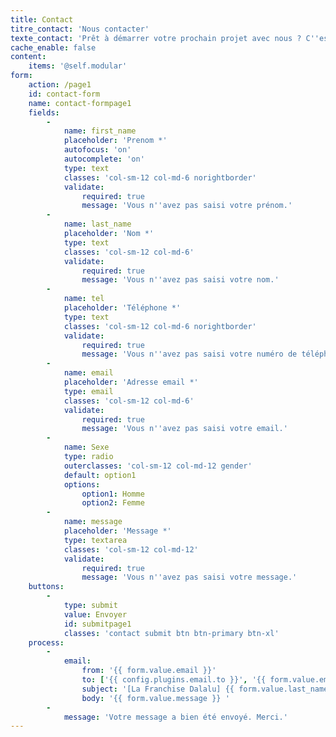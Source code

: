```yaml
---
title: Contact
titre_contact: 'Nous contacter'
texte_contact: 'Prêt à démarrer votre prochain projet avec nous ? C''est génial ! Appelez-nous ou envoyez-nous un courriel et nous vous répondrons dans les meilleurs délais !'
cache_enable: false
content:
    items: '@self.modular'
form:
    action: /page1
    id: contact-form
    name: contact-formpage1
    fields:
        -
            name: first_name
            placeholder: 'Prenom *'
            autofocus: 'on'
            autocomplete: 'on'
            type: text
            classes: 'col-sm-12 col-md-6 norightborder'
            validate:
                required: true
                message: 'Vous n''avez pas saisi votre prénom.'
        -
            name: last_name
            placeholder: 'Nom *'
            type: text
            classes: 'col-sm-12 col-md-6'
            validate:
                required: true
                message: 'Vous n''avez pas saisi votre nom.'
        -
            name: tel
            placeholder: 'Téléphone *'
            type: text
            classes: 'col-sm-12 col-md-6 norightborder'
            validate:
                required: true
                message: 'Vous n''avez pas saisi votre numéro de téléphone.'
        -
            name: email
            placeholder: 'Adresse email *'
            type: email
            classes: 'col-sm-12 col-md-6'
            validate:
                required: true
                message: 'Vous n''avez pas saisi votre email.'
        -
            name: Sexe
            type: radio
            outerclasses: 'col-sm-12 col-md-12 gender'
            default: option1
            options:
                option1: Homme
                option2: Femme
        -
            name: message
            placeholder: 'Message *'
            type: textarea
            classes: 'col-sm-12 col-md-12'
            validate:
                required: true
                message: 'Vous n''avez pas saisi votre message.'
    buttons:
        -
            type: submit
            value: Envoyer
            id: submitpage1
            classes: 'contact submit btn btn-primary btn-xl'
    process:
        -
            email:
                from: '{{ form.value.email }}'
                to: ['{{ config.plugins.email.to }}', '{{ form.value.email }}']
                subject: '[La Franchise Dalalu] {{ form.value.last_name }} {{ form.value.first_name }} - {{ form.value.tel }}'
                body: '{{ form.value.message }} '
        -
            message: 'Votre message a bien été envoyé. Merci.'
---
```


